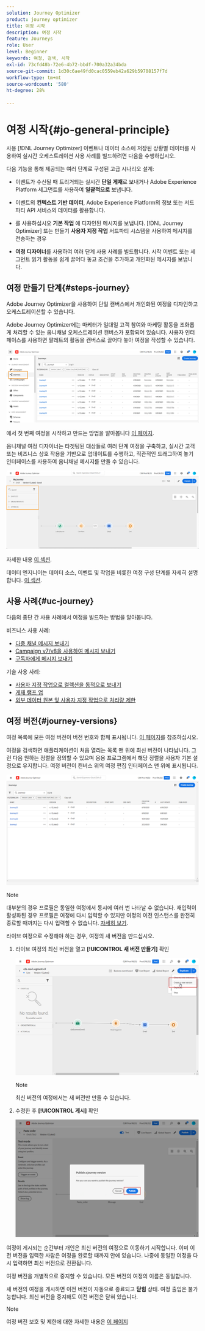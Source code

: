 ```yaml
---
solution: Journey Optimizer
product: journey optimizer
title: 여정 시작
description: 여정 시작
feature: Journeys
role: User
level: Beginner
keywords: 여정, 검색, 시작
exl-id: 73cfd48b-72e6-4b72-bbdf-700a32a34bda
source-git-commit: 1d30c6ae49fd0cac0559eb42a629b59708157f7d
workflow-type: tm+mt
source-wordcount: '580'
ht-degree: 28%

---
```



# 여정 시작{#jo-general-principle}

사용 [!DNL Journey Optimizer] 이벤트나 데이터 소스에 저장된 상황별 데이터를 사용하여 실시간 오케스트레이션 사용 사례를 빌드하려면 다음을 수행하십시오.

다음 기능을 통해 제공되는 여러 단계로 구성된 고급 시나리오 설계:

* 이벤트가 수신될 때 트리거되는 실시간 **단일 게재**&#x200B;로 보내거나 Adobe Experience Platform 세그먼트를 사용하여 **일괄적으로** 보냅니다.

* 이벤트의 **컨텍스트 기반 데이터**, Adobe Experience Platform의 정보 또는 서드파티 API 서비스의 데이터를 활용합니다.

* 를 사용하십시오 **기본 작업** 에 디자인된 메시지를 보냅니다. [!DNL Journey Optimizer] 또는 만들기 **사용자 지정 작업** 서드파티 시스템을 사용하여 메시지를 전송하는 경우

* **여정 디자이너**&#x200B;를 사용하여 여러 단계 사용 사례를 빌드합니다. 시작 이벤트 또는 세그먼트 읽기 활동을 쉽게 끌어다 놓고 조건을 추가하고 개인화된 메시지를 보냅니다.

## 여정 만들기 단계{#steps-journey}

Adobe Journey Optimizer을 사용하여 단일 캔버스에서 개인화된 여정을 디자인하고 오케스트레이션할 수 있습니다.

Adobe Journey Optimizer에는 마케터가 일대일 고객 참여와 마케팅 활동을 조화롭게 처리할 수 있는 옴니채널 오케스트레이션 캔버스가 포함되어 있습니다. 사용자 인터페이스를 사용하면 팔레트의 활동을 캔버스로 끌어다 놓아 여정을 작성할 수 있습니다.

![](assets/interface-journeys.png)

에서 첫 번째 여정을 시작하고 만드는 방법을 알아봅니다 [이 페이지](journey-gs.md).

옴니채널 여정 디자이너는 타겟팅된 대상들로 여러 단계 여정을 구축하고, 실시간 고객 또는 비즈니스 상호 작용을 기반으로 업데이트를 수행하고, 직관적인 드래그하여 놓기 인터페이스를 사용하여 옴니채널 메시지를 만들 수 있습니다.

![](assets/journey38.png)

자세한 내용 [이 섹션](using-the-journey-designer.md).

데이터 엔지니어는 데이터 소스, 이벤트 및 작업을 비롯한 여정 구성 단계를 자세히 설명합니다. [이 섹션](../configuration/about-data-sources-events-actions.md).


## 사용 사례{#uc-journey}

다음의 종단 간 사용 사례에서 여정을 빌드하는 방법을 알아봅니다.

비즈니스 사용 사례:

* [다중 채널 메시지 보내기](journeys-uc.md)
* [Campaign v7/v8을 사용하여 메시지 보내기](ajo-ac.md)
* [구독자에게 메시지 보내기](message-to-subscribers-uc.md)

기술 사용 사례:

* [사용자 지정 작업으로 컬렉션을 동적으로 보내기](collections.md)
* [게재 램프 업](ramp-up-deliveries-uc.md)
* [외부 데이터 원본 및 사용자 지정 작업으로 처리량 제한](limit-throughput.md)

## 여정 버전{#journey-versions}

여정 목록에 모든 여정 버전이 버전 번호와 함께 표시됩니다. [이 페이지](../building-journeys/using-the-journey-designer.md)를 참조하십시오.

여정을 검색하면 애플리케이션이 처음 열리는 목록 맨 위에 최신 버전이 나타납니다. 그런 다음 원하는 정렬을 정의할 수 있으며 응용 프로그램에서 해당 정렬을 사용자 기본 설정으로 유지합니다. 여정 버전이 캔버스 위의 여정 편집 인터페이스 맨 위에 표시됩니다.

![](assets/journeyversions1.png)

>[!NOTE]
>
>대부분의 경우 프로필은 동일한 여정에서 동시에 여러 번 나타날 수 없습니다. 재입력이 활성화된 경우 프로필은 여정에 다시 입력할 수 있지만 여정의 이전 인스턴스를 완전히 종료할 때까지는 다시 입력할 수 없습니다. [자세히 보기](end-journey.md).

라이브 여정으로 수정해야 하는 경우, 여정의 새 버전을 만드십시오.

1. 라이브 여정의 최신 버전을 열고 **[!UICONTROL 새 버전 만들기]** 확인

   ![](assets/journeyversions2.png)

   >[!NOTE]
   >
   >최신 버전의 여정에서는 새 버전만 만들 수 있습니다.

1. 수정한 후 **[!UICONTROL 게시]** 확인

   ![](assets/journeyversions3.png)

여정이 게시되는 순간부터 개인은 최신 버전의 여정으로 이동하기 시작합니다. 이미 이전 버전을 입력한 사람은 여정을 완료할 때까지 안에 있습니다. 나중에 동일한 여정을 다시 입력하면 최신 버전으로 전환됩니다.

여정 버전을 개별적으로 중지할 수 있습니다. 모든 버전의 여정의 이름은 동일합니다.

새 버전의 여정을 게시하면 이전 버전이 자동으로 종료되고 **닫힘** 상태. 여정 출입은 불가능합니다. 최신 버전을 중지해도 이전 버전은 닫혀 있습니다.

>[!NOTE]
>
>여정 버전 보호 및 제한에 대한 자세한 내용은 [이 페이지](../start/guardrails.md#journey-versions-limitations)